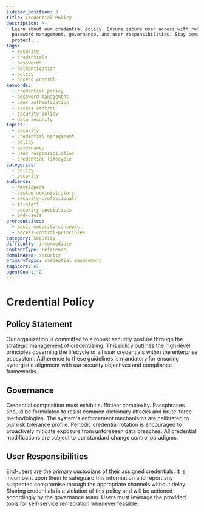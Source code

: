 ```yaml
---
sidebar_position: 3
title: Credential Policy
description: >-
  Learn about our credential policy. Ensure secure user access with robust
  password management, governance, and user responsibilities. Stay compliant &
  protect...
tags:
  - security
  - credentials
  - passwords
  - authentication
  - policy
  - access control
keywords:
  - credential policy
  - password management
  - user authentication
  - access control
  - security policy
  - data security
topics:
  - security
  - credential management
  - policy
  - governance
  - user responsibilities
  - credential lifecycle
categories:
  - policy
  - security
audience:
  - developers
  - system-administrators
  - security-professionals
  - it-staff
  - security-specialists
  - end-users
prerequisites:
  - basic-security-concepts
  - access-control-principles
category: Security
difficulty: intermediate
contentType: reference
domainArea: security
primaryTopic: credential management
ragScore: 87
agentCount: 2
---
```


# Credential Policy

## Policy Statement

Our organization is committed to a robust security posture through the strategic management of credentialing. This policy outlines the high-level principles governing the lifecycle of all user credentials within the enterprise ecosystem. Adherence to these guidelines is mandatory for ensuring synergistic alignment with our security objectives and compliance frameworks.

## Governance

Credential composition must exhibit sufficient complexity. Passphrases should be formulated to resist common dictionary attacks and brute-force methodologies. The system's enforcement mechanisms are calibrated to our risk tolerance profile. Periodic credential rotation is encouraged to proactively mitigate exposure from unforeseen data breaches. All credential modifications are subject to our standard change control paradigms.

## User Responsibilities

End-users are the primary custodians of their assigned credentials. It is incumbent upon them to safeguard this information and report any suspected compromise through the appropriate channels without delay. Sharing credentials is a violation of this policy and will be actioned accordingly by the governance team. Users must leverage the provided tools for self-service remediation whenever feasible.
